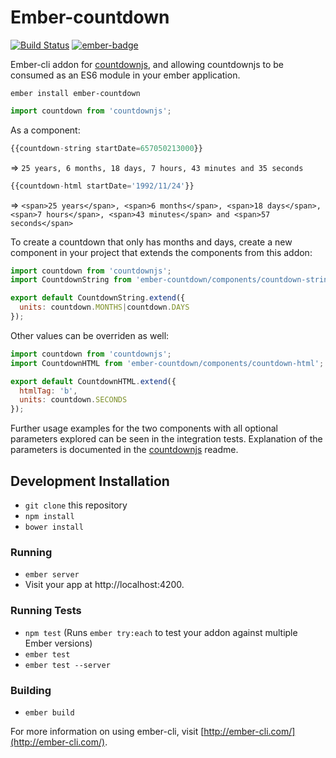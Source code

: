 # Ember-countdown
[![Build Status](https://travis-ci.org/andyklimczak/ember-countdown.svg?branch=master)](https://travis-ci.org/andyklimczak/ember-countdown)
[![ember-badge](http://embadge.io/v1/badge.svg?start=1.13.0)](http://embadge.io/)


Ember-cli addon for [countdownjs](https://github.com/mckamey/countdownjs), and allowing countdownjs to be consumed as an ES6 module in your ember application.

```shell
ember install ember-countdown
```
```javascript
import countdown from 'countdownjs';
```

As a component:
```javascript
{{countdown-string startDate=657050213000}}
```
=> ```25 years, 6 months, 18 days, 7 hours, 43 minutes and 35 seconds```

```javascript
{{countdown-html startDate='1992/11/24'}}
```
=> ```<span>25 years</span>, <span>6 months</span>, <span>18 days</span>, <span>7 hours</span>, <span>43 minutes</span> and <span>57 seconds</span>```

To create a countdown that only has months and days, create a new component in your project that extends the components from this addon:
```javascript
import countdown from 'countdownjs';
import CountdownString from 'ember-countdown/components/countdown-string';

export default CountdownString.extend({
  units: countdown.MONTHS|countdown.DAYS
});
```

Other values can be overriden as well:
```javascript
import countdown from 'countdownjs';
import CountdownHTML from 'ember-countdown/components/countdown-html';

export default CountdownHTML.extend({
  htmlTag: 'b',
  units: countdown.SECONDS
});
```

Further usage examples for the two components with all optional parameters explored can be seen in the integration tests. Explanation of the parameters is documented in the [countdownjs](https://github.com/mckamey/countdownjs) readme.

## Development Installation

* `git clone` this repository
* `npm install`
* `bower install`

### Running

* `ember server`
* Visit your app at http://localhost:4200.

### Running Tests

* `npm test` (Runs `ember try:each` to test your addon against multiple Ember versions)
* `ember test`
* `ember test --server`

### Building

* `ember build`

For more information on using ember-cli, visit [http://ember-cli.com/](http://ember-cli.com/).
